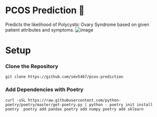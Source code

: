# PCOS Prediction 🥼
Predicts the likelihood of Polycystic Ovary Syndrome based on given patient attributes and symptoms.
![image](https://user-images.githubusercontent.com/78241340/148718462-7a01bc16-4c2c-4f4c-ac99-b5c71d96bc5b.png)

# Setup
### Clone the Repository 
`git clone https://github.com/smv5467/pcos-prediction`

### Add Dependencies with Poetry 
`curl -sSL https://raw.githubusercontent.com/python-poetry/poetry/master/get-poetry.py | python -
poetry init
install poetry 
poetry add pandas
poetry add numpy
poetry add sklearn`

